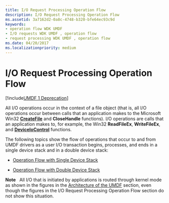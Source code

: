 ```yaml
---
title: I/O Request Processing Operation Flow
description: I/O Request Processing Operation Flow
ms.assetid: 3a7162d2-0a8c-4748-b320-bfe64ec93c9d
keywords:
- operation flow WDK UMDF
- I/O requests WDK UMDF , operation flow
- request processing WDK UMDF , operation flow
ms.date: 04/20/2017
ms.localizationpriority: medium
---
```


# I/O Request Processing Operation Flow


[!include[UMDF 1 Deprecation](../includes/umdf-1-deprecation.md)]

All I/O operations occur in the context of a file object (that is, all I/O operations occur between calls that an application makes to the Microsoft Win32 [**CreateFile**](https://docs.microsoft.com/windows/desktop/api/fileapi/nf-fileapi-createfilea) and **CloseHandle** functions). I/O operations are calls that an application makes to, for example, the Win32 **ReadFileEx**, **WriteFileEx**, and [**DeviceIoControl**](https://docs.microsoft.com/windows/desktop/api/ioapiset/nf-ioapiset-deviceiocontrol) functions.

The following topics show the flow of operations that occur to and from UMDF drivers as a user I/O transaction begins, processes, and ends in a single device stack and in a double device stack:

-   [Operation Flow with Single Device Stack](operation-flow-with-single-device-stack.md)

-   [Operation Flow with Double Device Stack](operation-flow-with-double-device-stack.md)

**Note**   All I/O that is initiated by applications is routed through kernel mode as shown in the figures in the [Architecture of the UMDF](https://docs.microsoft.com/previous-versions/ff554461(v=vs.85)) section, even though the figures in the I/O Request Processing Operation Flow section do not show this situation.

 

 

 





